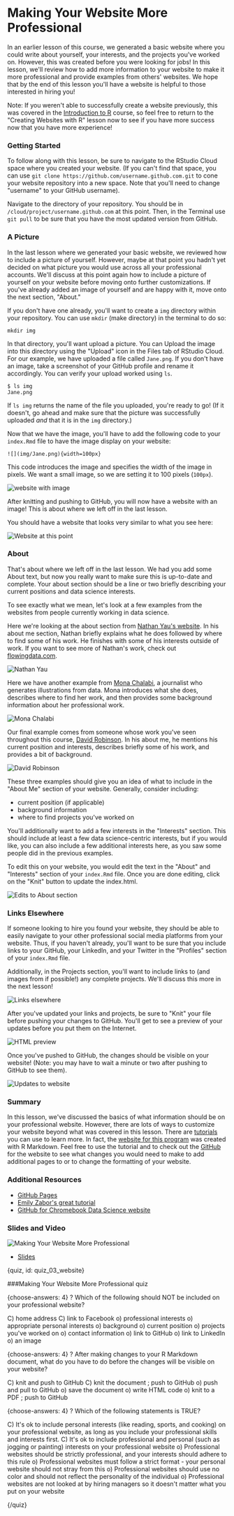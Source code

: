 # Making Your Website More Professional

In an earlier lesson of this course, we generated a basic website where you could write about yourself, your interests, and the projects you've worked on. However, this was created before you were looking for jobs! In this lesson, we'll review how to add more information to your website to make it more professional and provide examples from others' websites. We hope that by the end of this lesson you'll have a website is helpful to those interested in hiring you!

Note: If you weren't able to successfully create a website previously, this was covered in the [Introduction to R](https://leanpub.com/universities/courses/jhu/introduction-to-r) course, so feel free to return to the "Creating Websites with R" lesson now to see if you have more success now that you have more experience!


### Getting Started

To follow along with this lesson, be sure to navigate to the RStudio Cloud space where you created your website. (If you can't find that space, you can use `git clone https://github.com/username.github.com.git` to cone your website repository into a new space. Note that you'll need to change "username" to your GitHub username). 

Navigate to the directory of your repository. You should be in `/cloud/project/username.github.com` at this point. Then, in the Terminal use `git pull` to be sure that you have the most updated version from GitHub.

### A Picture

In the last lesson where we generated your basic website, we reviewed how to include a picture of yourself. However, maybe at that point you hadn't yet decided on what picture you would use across all your professional accounts. We'll discuss at this point again how to include a picture of yourself on your website before moving onto further customizations. If you've already added an image of yourself and are happy with it, move onto the next section, "About."

If you don't have one already, you'll want to create a `img` directory within your repository. You can use `mkdir` (make directory) in the terminal to do so:

```
mkdir img
```

In that directory, you'll want upload a picture. You can Upload the image into this directory using the "Upload" icon in the Files tab of RStudio Cloud. For our example, we have uploaded a file called `Jane.png`. If you don't have an image, take a screenshot of your GitHub profile and rename it accordingly. You can verify your upload worked using `ls`. 

```
$ ls img
Jane.png
```

If `ls img` returns the name of the file you uploaded, you're ready to go! (If it doesn't, go ahead and make sure that the picture was successfully uploaded *and* that it is in the `img` directory.)

Now that we have the image, you'll have to add the following code to your `index.Rmd` file to have the image display on your website:

```
![](img/Jane.png){width=100px}
```

This code introduces the image and specifies the width of the image in pixels. We want a small image, so we are setting it to 100 pixels (`100px`).

![website with image](images/03_website/03_dsjob_website-3.png)

After knitting and pushing to GitHub, you will now have a website with an image! This is about where we left off in the last lesson.

You should have a website that looks very similar to what you see here:

![Website at this point](images/03_website/03_dsjob_website-4.png)

### About 

That's about where we left off in the last lesson. We had you add some About text, but now you really want to make sure this is up-to-date and complete. Your about section should be a line or two briefly describing your current positions and data science interests.

To see exactly what we mean, let's look at a few examples from the websites from people currently working in data science.

Here we're looking at the about section from [Nathan Yau's website](https://flowingdata.com/about-nathan/). In his about me section, Nathan briefly explains what he does followed by where to find some of his work. He finishes with some of his interests outside of work. If you want to see more of Nathan's work, check out [flowingdata.com](https://flowingdata.com/).

![Nathan Yau](images/03_website/03_dsjob_website-5.png)

Here we have another example from [Mona Chalabi](https://monachalabi.com/), a journalist who generates illustrations from data. Mona introduces what she does, describes where to find her work, and then provides some background information about her professional work.

![Mona Chalabi](images/03_website/03_dsjob_website-6.png)

Our final example comes from someone whose work you've seen throughout this course, [David Robinson](http://varianceexplained.org/about/). In his about me, he mentions his current position and interests, describes briefly some of his work, and provides a bit of background.

![David Robinson](images/03_website/03_dsjob_website-7.png)

These three examples should give you an idea of what to include in the "About Me" section of your website. Generally, consider including:

- current position (if applicable)
- background information
- where to find projects you've worked on

You'll additionally want to add a few interests in the "Interests" section. This should include at least a few data science-centric interests, but if you would like, you can also include a few additional interests here, as you saw some people did in the previous examples. 

To edit this on your website, you would edit the text in the "About" and "Interests" section of your `index.Rmd` file. Once you are done editing, click on the "Knit" button to update the index.html. 

![Edits to About section](images/03_website/03_dsjob_website-9.png)

### Links Elsewhere

If someone looking to hire you found your website, they should be able to easily navigate to your other professional social media platforms from your website. Thus, if you haven't already, you'll want to be sure that you include links to your GitHub, your LinkedIn, and your Twitter in the "Profiles" section of your `index.Rmd` file. 

Additionally, in the Projects section, you'll want to include links to (and images from if possible!) any complete projects. We'll discuss this more in the next lesson!

![Links elsewhere](images/03_website/03_dsjob_website-10.png)

After you've updated your links and projects, be sure to "Knit" your file before pushing your changes to GitHub. You'll get to see a preview of your updates before you put them on the Internet.

![HTML preview](images/03_website/03_dsjob_website-11.png)

Once you've pushed to GitHub, the changes should be visible on your website! (Note: you may have to wait a minute or two after pushing to GitHub to see them).

![Updates to website](images/03_website/03_dsjob_website-12.png)

### Summary

In this lesson, we've discussed the basics of what information should be on your professional website. However, there are lots of ways to customize your website beyond what was covered in this lesson. There are [tutorials](http://www.emilyzabor.com/tutorials/rmarkdown_websites_tutorial.html) you can use to learn more. In fact, the [website for this program](http://jhudatascience.org/chromebookdatascience/index.html) was created with R Markdown. Feel free to use the tutorial and to check out the [GitHub](https://github.com/jhudsl/chromebookdatascience) for the website to see what changes you would need to make to add additional pages to or to change the formatting of your website.

### Additional Resources

* [GitHub Pages](https://pages.github.com/)
* [Emily Zabor's great tutorial](http://www.emilyzabor.com/tutorials/rmarkdown_websites_tutorial.html)
* [GitHub for Chromebook Data Science website](https://github.com/jhudsl/chromebookdatascience) 

### Slides and Video

![Making Your Website More Professional](https://www.youtube.com/watch?v=rxCH0qrbahw)

* [Slides](https://docs.google.com/presentation/d/1mIrb5R60b20WdUb2wjHstb1W0fky-DUgu_rW6yP0C70/edit?usp=sharing)


{quiz, id: quiz_03_website}

###Making Your Website More Professional quiz

{choose-answers: 4}
? Which of the following should NOT be included on your professional website?

C) home address
C) link to Facebook 
o) professional interests
o) appropriate personal interests
o) background
o) current position
o) projects you've worked on
o) contact information
o) link to GitHub
o) link to LinkedIn
o) an image

{choose-answers: 4}
? After making changes to your R Markdown document, what do you have to do before the changes will be visible on your website?

C) knit and push to GitHub
C) knit the document ; push to GitHub
o) push and pull to GitHub
o) save the document
o) write HTML code
o) knit to a PDF ; push to GitHub

{choose-answers: 4}
? Which of the following statements is TRUE?

C) It's ok to include personal interests (like reading, sports, and cooking) on your professional website, as long as you include your professional skills and interests first.
C) It's ok to include professional and personal (such as jogging or painting) interests on your professional website
o) Professional websites should be strictly professional, and your interests should adhere to this rule
o) Professional websites must follow a strict format - your personal website should not stray from this
o) Professional websites should use no color and should not reflect the personality of the individual
o) Professional websites are not looked at by hiring managers so it doesn't matter what you put on your website


{/quiz}

